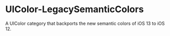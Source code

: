 # UIColor-LegacySemanticColors
A UIColor category that backports the new semantic colors of iOS 13 to iOS 12.
